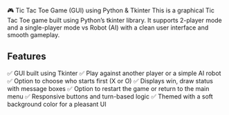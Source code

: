 🎮 Tic Tac Toe Game (GUI) using Python & Tkinter
This is a graphical Tic Tac Toe game built using Python’s tkinter library. It supports 2-player mode and a single-player mode vs Robot (AI) with a clean user interface and smooth gameplay.

## Features
✅ GUI built using Tkinter
✅ Play against another player or a simple AI robot
✅ Option to choose who starts first (X or O)
✅ Displays win, draw status with message boxes
✅ Option to restart the game or return to the main menu
✅ Responsive buttons and turn-based logic
✅ Themed with a soft background color for a pleasant UI
